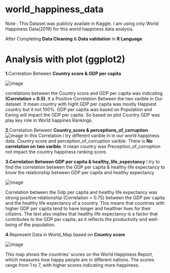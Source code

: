 # world_happiness_data
Note : This Dataset was pubilcly availale in Kaggle. I am using only  World Happiness Data(2019) for this world happiness data analysis.

After Completing **Data Cleaning** & **Data validation** in **R Language**
 # Analysis with plot (ggplot2)

**1**.Correlation Between **Country score & GDP per capita**

![image](https://github.com/SivA20026/world_happiness_data/assets/137447479/a3ac6e56-0d39-46b5-88ec-fd0aef4ee5aa)

 correlations between the Country score and GDP per capita was indicating **(Correlation = 0.5)**. It a Positive Correlation Between the two varible in Our dataset. It mean country with hight GDP per capita was mostly Happiest country but it not 100%.  GDP per capita was based on Population and Earing will impact the GDP per capita. So based on plot Country GDP was play key role in World happines Rankings.

**2**.Correlation Between **Country_score & perceptions_of_corruption**
![image](https://github.com/SivA20026/world_happiness_data/assets/137447479/08740ca6-cef6-417f-9603-f0d3945111cc)
 In this Correlation i try different varible in in our world happiness data. Country score and perception_of_corruption varible. There is **No correlation on two varible**. It mean country was Preception_of_corruption not impact the country happiness ranking score.

****3**.Correlation Between **GDP per capita  & healthy_life_expectancy****
I try to find the correlation between the GDP per capita & healthy life expectancy to know the relationship between GDP per capita and healthy expectancy

![image](https://github.com/SivA20026/world_happiness_data/assets/137447479/173c4c47-9f3a-4c47-8964-900cd818999e)
 
 Correlation between the Gdp per capita and healthy life expectancy was  strong positive relationship (Correlation = 0.75) between the GDP per capita and the healthy life expectancy of a country. This means that countries with higher GDP per capita tend to have longer and healthier lives for their citizens. The text also implies that healthy life expectancy is a factor that contributes to the GDP per capita, as it reflects the productivity and well-being of the population.



**4**.Represent Data in World_Map based on **Country score**

![image](https://github.com/SivA20026/world_happiness_data/assets/137447479/b239c6be-6b16-41bc-9856-bd5465f4bcf3)

This map shows the countries’ scores on the World Happiness Report, which measures how happy people are in different nations. The scores range from 1 to 7, with higher scores indicating more happiness.

